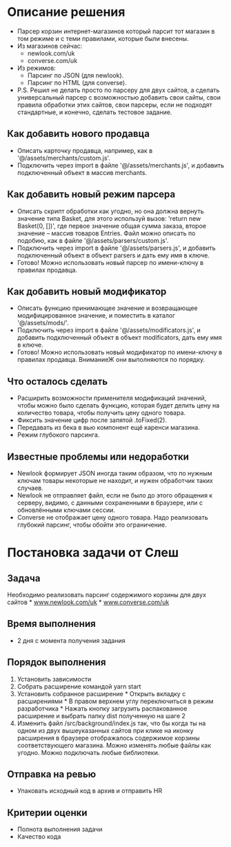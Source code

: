 # Описание решения
  * Парсер корзин интернет-магазинов который парсит тот магазин
    в том режиме и с теми правилами, которые были внесены.
  * Из магазинов сейчас:
      * newlook.com/uk
      * converse.com/uk
  * Из режимов:
      * Парсинг по JSON (для newlook).
      * Парсинг по HTML (для converse).
  * P.S. Решил не делать просто по парсеру для двух сайтов, а сделать
    универсальный парсер с возможностью добавить свои сайты,
    свои правила обработки этих сайтов, свои парсеры,
    если не подходят стандартные, и конечно, сделать тестовое задание.

## Как добавить нового продавца
  * Описать карточку продавца, например, как в '@/assets/merchants/custom.js'.
  * Подключить через import в  файле '@/assets/merchants.js',
    и добавить подключенный объект в массив merchants.

## Как добавить новый режим парсера
  * Описать скрипт обработки как угодно, но она должна вернуть
    значение типа Basket, для этого используй вызов:
    'return new Basket(0, [])', где первое значение общая сумма заказа,
    второе значение – массив товаров Entries.
    Файл можно описать по подобию, как в файле '@/assets/parsers/custom.js'.
  * Подключить через import в файле '@/assets/parsers.js',
    и добавить подключенный объект в объект parsers и дать
    ему имя в ключе.
  * Готово! Можно использовать новый парсер по имени-ключу
    в правилах продавца.

## Как добавить новый модификатор
  * Описать функцию принимающее значение и возвращающее модифицированное
    значение, и поместить в каталог '@/assets/mods/'.
  * Подключить через import в  файле '@/assets/modificators.js',
    и добавить подключенный объект в объект modificators, дать ему имя в ключе.
  * Готово! Можно использовать новый модификатор по имени-ключу
    в правилах продавца. ВниманиеЖ они выполняются по порядку.

## Что осталось сделать
  * Расширить возможности применителя модификаций значений,
    чтобы можно было сделать функцию, которая будет делить цену
    на количество товара, чтобы получить цену одного товара.
  * Фиксить значение цифр после запятой .toFixed(2). 
  * Передавать из бека в вью компонент ещё каренси магазина.
  * Режим глубокого парсинга.

## Известные проблемы или недоработки
  * Newlook формирует JSON иногда таким образом, что по нужным ключам
    товары некоторые не находит, и нужен обработчик таких случаев.
  * Newlook не отправляет файл, если не было до этого обращения к серверу,
    видимо, с данными сохраненными в браузере, или с обновлёнными ключами сессии.
  * Converse не отображает цену одного товара. Надо реализовать глубокий парсинг,
    чтобы обойти это ограничение.

# Постановка задачи от Слеш

## Задача
  Необходимо реализовать парсинг содержимого корзины для двух сайтов
    * www.newlook.com/uk
    * www.converse.com/uk

## Время выполнения
  * 2 дня с момента получения задания

## Порядок выполнения
  1. Установить зависимости
  2. Собрать расширение командой yarn start
  3. Установить собранное расширение 
    * Открыть вкладку с расширениями
    * В правом верхнем углу переключиться в режим разработчика
    * Нажать кнопку загрузить распакованное расширение и выбрать папку dist полученную на шаге 2
  4. Изменить файл /src/background/index.js так, что бы когда ты на одном из двух вышеуказанных сайтов
    при клике на иконку расширения в браузере отображалось содержимое корзины соответствующего магазина.
    Можно изменять любые файлы как угодно. Можно подключать любые библиотеки.

## Отправка на ревью
  * Упаковать исходный код в архив и отправить HR

## Критерии оценки
  * Полнота выполнения задачи
  * Качество кода
